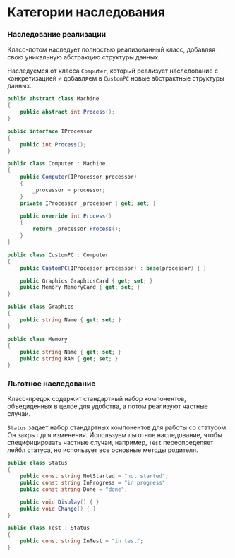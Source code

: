 # Категории наследования

### Наследование реализации

Класс-потом наследует полностью реализованный класс, добавляя свою уникальную абстракцию структуры данных. 

Наследуемся от класса `Computer`, который реализует наследование с конкретизацией и добавляем в `CustomPC` новые абстрактные структуры данных.

~~~C#
public abstract class Machine
{
    public abstract int Process();
}

public interface IProcessor
{
    public int Process();
}

public class Computer : Machine
{
    public Computer(IProcessor processor)
    {
        _processor = processor;
    }
    private IProcessor _processor { get; set; }

    public override int Process()
    {
        return _processor.Process();
    }
}
~~~

~~~C#
public class CustomPC : Computer
{
    public CustomPC(IProcessor processor) : base(processor) { }

    public Graphics GraphicsCard { get; set; }
    public Memory MemoryCard { get; set; }
}

public class Graphics
{
    public string Name { get; set; }
}

public class Memory
{
    public string Name { get; set; }
    public string RAM { get; set; }
}
~~~

### Льготное наследование

Класс-предок содержит стандартный набор компонентов, объедиденных в целое для удобства, а потом реализуют частные случаи. 

`Status` задает набор стандартных компонентов для работы со статусом. Он закрыт для изменения. Используем льготное наследование, чтобы специфицировать частные случаи, например, `Test` переопределяет лейбл статуса, но использует все основные методы родителя. 
 
~~~C#
public class Status
{
    public const string NotStarted = "not started";
    public const string InProgress = "in progress";
    public const string Done = "done";

    public void Display() { }
    public void Change() { }
}

public class Test : Status
{
    public const string InTest = "in test";
}
~~~